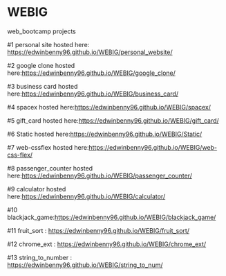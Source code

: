 # WEBIG

web_bootcamp projects

#1 personal site hosted here: https://edwinbenny96.github.io/WEBIG/personal_website/

#2 google clone hosted here:https://edwinbenny96.github.io/WEBIG/google_clone/

#3 business card hosted here:https://edwinbenny96.github.io/WEBIG/business_card/

#4 spacex hosted here:https://edwinbenny96.github.io/WEBIG/spacex/

#5 gift_card hosted here:https://edwinbenny96.github.io/WEBIG/gift_card/

#6 Static hosted here:https://edwinbenny96.github.io/WEBIG/Static/

#7 web-cssflex hosted here:https://edwinbenny96.github.io/WEBIG/web-css-flex/

#8 passenger_counter hosted here:https://edwinbenny96.github.io/WEBIG/passenger_counter/

#9 calculator hosted here:https://edwinbenny96.github.io/WEBIG/calculator/

#10 blackjack_game:https://edwinbenny96.github.io/WEBIG/blackjack_game/

#11 fruit_sort : https://edwinbenny96.github.io/WEBIG/fruit_sort/

#12 chrome_ext : https://edwinbenny96.github.io/WEBIG/chrome_ext/

#13 string_to_number : https://edwinbenny96.github.io/WEBIG/string_to_num/


